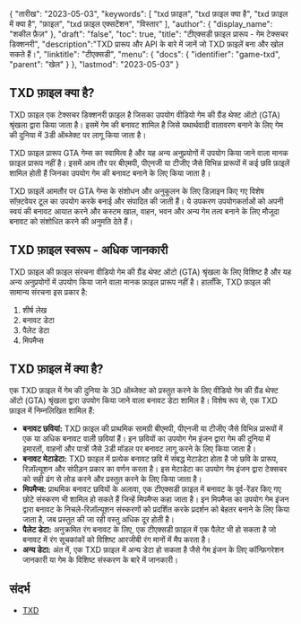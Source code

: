 {
"तारीख": "2023-05-03",
  "keywords": [
"txd फ़ाइल",
"txd फ़ाइल क्या है",
"txd फ़ाइल में क्या है",
"फ़ाइल",
"txd फ़ाइल एक्सटेंशन",
"विस्तार"
],
  "author": {
"display_name": "शकील फ़ैज़"
},
"draft": "false",
"toc": true,
"title": "टीएक्सडी फ़ाइल प्रारूप - गेम टेक्सचर डिक्शनरी",
  "description":"TXD प्रारूप और API के बारे में जानें जो TXD फ़ाइलें बना और खोल सकते हैं।",
"linktitle": "टीएक्सडी",
  "menu": {
    "docs": {
      "identifier": "game-txd",
"parent": "खेल"
}
},
"lastmod": "2023-05-03"
}

## TXD फ़ाइल क्या है?

TXD फ़ाइल एक टेक्सचर डिक्शनरी फ़ाइल है जिसका उपयोग वीडियो गेम की ग्रैंड थेफ्ट ऑटो (GTA) श्रृंखला द्वारा किया जाता है। इसमें गेम की बनावट शामिल है जिसे यथार्थवादी वातावरण बनाने के लिए गेम की दुनिया में 3डी ऑब्जेक्ट पर लागू किया जाता है।

TXD फ़ाइल प्रारूप GTA गेम्स का स्वामित्व है और यह अन्य अनुप्रयोगों में उपयोग किया जाने वाला मानक फ़ाइल प्रारूप नहीं है। इसमें आम तौर पर बीएमपी, पीएनजी या टीजीए जैसे विभिन्न प्रारूपों में कई छवि फ़ाइलें शामिल होती हैं जिनका उपयोग गेम की बनावट बनाने के लिए किया जाता है।

TXD फ़ाइलें आमतौर पर GTA गेम्स के संशोधन और अनुकूलन के लिए डिज़ाइन किए गए विशेष सॉफ़्टवेयर टूल का उपयोग करके बनाई और संपादित की जाती हैं। ये उपकरण उपयोगकर्ताओं को अपनी स्वयं की बनावट आयात करने और कस्टम खाल, वाहन, भवन और अन्य गेम तत्व बनाने के लिए मौजूदा बनावट को संशोधित करने की अनुमति देते हैं।

## TXD फ़ाइल स्वरूप - अधिक जानकारी

TXD फ़ाइल की फ़ाइल संरचना वीडियो गेम की ग्रैंड थेफ्ट ऑटो (GTA) श्रृंखला के लिए विशिष्ट है और यह अन्य अनुप्रयोगों में उपयोग किया जाने वाला मानक फ़ाइल प्रारूप नहीं है। हालाँकि, TXD फ़ाइल की सामान्य संरचना इस प्रकार है:

1. शीर्ष लेख
2. बनावट डेटा
3. पैलेट डेटा
4. मिपमैप्स

## TXD फ़ाइल में क्या है?

एक TXD फ़ाइल में गेम की दुनिया के 3D ऑब्जेक्ट को प्रस्तुत करने के लिए वीडियो गेम की ग्रैंड थेफ्ट ऑटो (GTA) श्रृंखला द्वारा उपयोग किया जाने वाला बनावट डेटा शामिल है। विशेष रूप से, एक TXD फ़ाइल में निम्नलिखित शामिल हैं:

- **बनावट छवियां:** TXD फ़ाइल की प्राथमिक सामग्री बीएमपी, पीएनजी या टीजीए जैसे विभिन्न प्रारूपों में एक या अधिक बनावट वाली छवियां हैं। इन छवियों का उपयोग गेम इंजन द्वारा गेम की दुनिया में इमारतों, वाहनों और पात्रों जैसे 3डी मॉडल पर बनावट लागू करने के लिए किया जाता है।
- **बनावट मेटाडेटा:** TXD फ़ाइल में प्रत्येक बनावट छवि में संबद्ध मेटाडेटा होता है जो छवि के प्रारूप, रिज़ॉल्यूशन और संपीड़न प्रकार का वर्णन करता है। इस मेटाडेटा का उपयोग गेम इंजन द्वारा टेक्सचर को सही ढंग से लोड करने और प्रस्तुत करने के लिए किया जाता है।
- **मिपमैप्स:** प्राथमिक बनावट छवियों के अलावा, एक टीएक्सडी फ़ाइल में बनावट के पूर्व-रेंडर किए गए छोटे संस्करण भी शामिल हो सकते हैं जिन्हें मिपमैप्स कहा जाता है। इन मिपमैप्स का उपयोग गेम इंजन द्वारा बनावट के निचले-रिज़ॉल्यूशन संस्करणों को प्रदर्शित करके प्रदर्शन को बेहतर बनाने के लिए किया जाता है, जब प्रस्तुत की जा रही वस्तु अधिक दूर होती है।
- **पैलेट डेटा:** अनुक्रमित रंग बनावट के लिए, एक टीएक्सडी फ़ाइल में एक पैलेट भी हो सकता है जो बनावट में रंग सूचकांकों को विशिष्ट आरजीबी रंग मानों में मैप करता है।
- **अन्य डेटा:** अंत में, एक TXD फ़ाइल में अन्य डेटा हो सकता है जैसे गेम इंजन के लिए कॉन्फ़िगरेशन जानकारी या गेम के विशिष्ट संस्करण के बारे में जानकारी।

## संदर्भ
* [TXD](https://gta.fandom.com/wiki/TXD)

